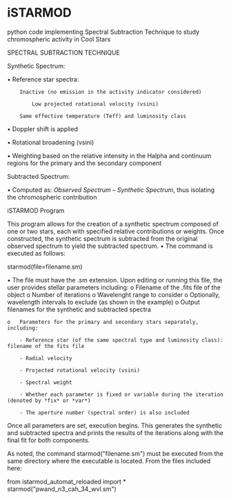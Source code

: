 # iSTARMOD
python code implementing Spectral Subtraction Technique to study chromospheric activity in Cool Stars

SPECTRAL SUBTRACTION TECHNIQUE

Synthetic Spectrum:

  •	Reference star spectra:
  
	    Inactive (no emission in the activity indicator considered)
     
    	    Low projected rotational velocity (vsini)
	 
	    Same effective temperature (Teff) and luminosity class
     
  •	Doppler shift is applied
  
  •	Rotational broadening (vsini)
  
  •	Weighting based on the relative intensity in the Halpha and continuum regions for the primary and the secondary component
  

Subtracted Spectrum:

  •	Computed as: *Observed Spectrum – Synthetic Spectrum*, thus isolating the chromospheric contribution
  


iSTARMOD Program

This program allows for the creation of a synthetic spectrum composed of one or two stars, each with specified relative contributions or weights. Once constructed, the synthetic spectrum is subtracted from the original observed spectrum to yield the subtracted spectrum.
  •	The command is executed as follows:

starmod(file=filename.sm)

  •	The file must have the .sm extension. Upon editing or running this file, the user provides stellar parameters including:
    o Filename of the .fits file of the object
    o Number of iterations
    o	Wavelenght range to consider
    o	Optionally, wavelength intervals to exclude (as shown in the example)
    o	Output filenames for the synthetic and subtracted spectra
    
    o	Parameters for the primary and secondary stars separately, including:
    
        - Reference star (of the same spectral type and luminosity class): filename of the fits file
	
        - Radial velocity
	
        - Projected rotational velocity (vsini)
	
        - Spectral weight  
	
        - Whether each parameter is fixed or variable during the iteration (denoted by *fix* or *var*)
	
        - The aperture number (spectral order) is also included
        
Once all parameters are set, execution begins. This generates the synthetic and subtracted spectra and prints the results of the iterations along with the final fit for both components.

As noted, the command starmod("filename.sm") must be executed from the same directory where the executable is located. From the files included here:


from istarmod_automat_reloaded import *
starmod("pwand_n3_cah_34_wvl.sm")

